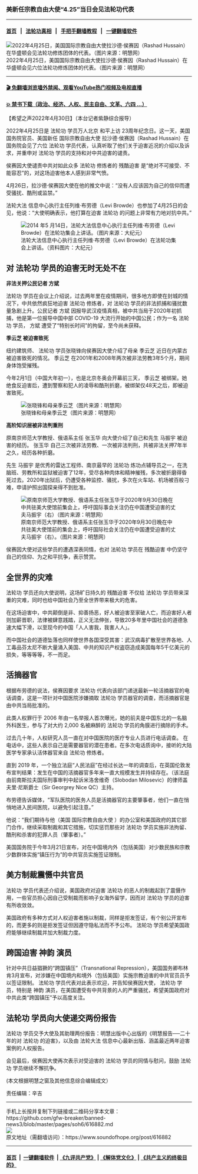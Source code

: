 ### 美新任宗教自由大使“4.25”当日会见法轮功代表
------------------------

#### [首页](https://github.com/gfw-breaker/banned-news3/blob/master/README.md) &nbsp;&nbsp;|&nbsp;&nbsp; [法轮功真相](https://github.com/begood0513/basic/blob/master/README.md)  &nbsp;&nbsp;|&nbsp;&nbsp; [手把手翻墙教程](https://github.com/gfw-breaker/guides/wiki)  &nbsp;&nbsp;|&nbsp;&nbsp; [一键翻墙软件](https://github.com/gfw-breaker/nogfw/blob/master/README.md)  



<div><img alt="2022年4月25日，美国国际宗教自由大使拉沙德‧侯赛因（Rashad Hussain）在华盛顿会见法轮功修炼团体的代表。（图片来源：明慧网）" src="https://img.soundofhope.org/2022-04/1651349096312.jpg"/>
<br/><figcaption class="caption">
 2022年4月25日，美国国际宗教自由大使拉沙德‧侯赛因（Rashad Hussain）在华盛顿会见六位法轮功修炼团体的代表。（图片来源：明慧网）
</figcaption></div><hr/>

#### [ 🎬  免翻墙浏览墙外禁闻、观看YouTube热门视频及电视直播](https://github.com/gfw-breaker/HelloWorld)

#### [ 💥  禁书下载（政治、经济、人权、民主自由、文革、六四 ...）](https://github.com/gfw-breaker/books/blob/master/README.md)

<div><div class="Content__Wrapper sc-1bvya0-0 grZQxZ">
 <p class="meta-top">
  <span class="meta">
   【希望之声2022年4月30日】（本台记者紫静综合报导）
  </span>
 </p>
 <p class="p4">
  2022年4月25日是
  <ok href="/term/968">
   法轮功
  </ok>
  学员万人北京
  <ok href="/term/43821">
   和平上访
  </ok>
  23周年纪念日。这一天，美国国务院官员、美国新任
  <ok href="/term/116136">
   国际宗教自由大使
  </ok>
  拉沙德‧侯赛因（Rashad Hussain）在国务院会见了六位
  <ok href="/term/968">
   法轮功
  </ok>
  学员代表，认真听取了他们关于迫害近况的介绍以及诉求，并重申对
  <ok href="/term/968">
   法轮功
  </ok>
  学员的支持和对中共迫害的谴责。
 </p>
 <p>
  侯赛因大使谴责中共对如此众多
  <ok href="/term/968">
   法轮功
  </ok>
  修炼者的
  <ok href="/term/8830">
   残酷迫害
  </ok>
  是“绝对不可接受、不能容忍”的，对这场迫害他本人感到非常气愤。
 </p>
 <p>
  4月26日，拉沙德‧侯赛因大使在他的推文中说：“没有人应该因为自己的信仰而遭受骚扰、酷刑或监禁。”
 </p>
 <p>
  <ok href="/term/8055">
   法轮大法
  </ok>
  信息中心执行主任列维‧布劳德（Levi Browde）也参加了4月25日的会见，他说：“大使明确表示，他打算在迫害
  <ok href="/term/968">
   法轮功
  </ok>
  的问题上非常有力地对抗中共。”
 </p>
 <figure class="OImage__StyledFigure-sc-1lfley0-0 hHSfVg">
  <img alt="2014 年5 月14日，法轮大法信息中心执行主任列维‧布劳德（Levi Browde）在法轮功集会上讲话。（图片来源：大纪元）" src="https://img.soundofhope.org/2022-04/1651348513683.jpeg"/>
  <br/><figcaption>
   法轮大法信息中心执行主任列维‧布劳德（Levi Browde）在法轮功集会上讲话。（资料图片：大纪元）
  </figcaption>
 </figure>
 <h2>
  <strong>
   对
   <ok href="/term/968">
    法轮功
   </ok>
   学员的迫害无时无处不在
  </strong>
 </h2>
 <p>
  <strong>
   非法关押公民记者
   <ok href="/term/224287">
    方斌
   </ok>
  </strong>
 </p>
 <p>
  <ok href="/term/968">
   法轮功
  </ok>
  学员在会议上介绍说，过去两年里在疫情期间，很多地方即使在封城的情况下，中共依然疯狂地迫害
  <ok href="/term/968">
   法轮功
  </ok>
  修炼者，对
  <ok href="/term/968">
   法轮功
  </ok>
  学员的非法抓捕和骚扰数量急剧上升。公民记者
  <ok href="/term/224287">
   方斌
  </ok>
  因报导武汉疫情真相，被中共当局于2020年初抓捕，他是第一位报导中国中部 COVID-19 大流行开始的中国公民；作为一名
  <ok href="/term/968">
   法轮功
  </ok>
  学员，
  <ok href="/term/224287">
   方斌
  </ok>
  遭受了“特别长时间”的拘留，至今尚未获释。
 </p>
 <p>
  <strong>
   <ok href="/term/729466">
    季云芝
   </ok>
   被迫害致死
  </strong>
 </p>
 <p>
  纽约建筑师、
  <ok href="/term/968">
   法轮功
  </ok>
  学员张晓锋向侯赛因大使介绍了母亲
  <ok href="/term/729466">
   季云芝
  </ok>
  近日在内蒙古被迫害致死的情况。
  <ok href="/term/729466">
   季云芝
  </ok>
  在2001年和2008年两次被非法劳教3年5个月，期间身体饱受摧残。
 </p>
 <p>
  今年2月1日（中国大年初一），也是北京冬奥会开幕前三天，
  <ok href="/term/729466">
   季云芝
  </ok>
  被绑架。她绝食反迫害后，遭到警察和犯人的凌辱和酷刑折磨，被绑架仅48天之后，即被迫害致死。
 </p>
 <figure class="OImage__StyledFigure-sc-1lfley0-0 hHSfVg">
  <img alt="张晓锋和母亲季云芝（图片来源：明慧网）" src="https://img.soundofhope.org/2022-04/1651348688246.jpg"/>
  <br/><figcaption>
   张晓锋和母亲季云芝（图片来源：明慧网）
  </figcaption>
 </figure>
 <p>
  <strong>
   高阶知识层被非法判重刑
  </strong>
 </p>
 <p>
  原南京师范大学教授、俄语系主任
  <ok href="/term/1663">
   张玉华
  </ok>
  向大使介绍了自己和先生
  <ok href="/term/67652">
   马振宇
  </ok>
  被迫害的经历。
  <ok href="/term/1663">
   张玉华
  </ok>
  自己三次被非法劳教、一次被非法判刑，共被非法关押7年半之久，经历各种折磨。
 </p>
 <p>
  先生
  <ok href="/term/67652">
   马振宇
  </ok>
  是优秀的雷达工程师、南京最早的
  <ok href="/term/968">
   法轮功
  </ok>
  炼功点辅导员之一，在洗脑班、劳教所和监狱被迫害了12年，受尽各种肉体和精神摧残，多次被折磨得昏死过去。2020年出狱后，仍遭受各种监控、骚扰，多次在火车站、机场被百般刁难，申请护照出国探亲得不到批准。
 </p>
 <figure class="OImage__StyledFigure-sc-1lfley0-0 hHSfVg">
  <img alt="原南京师范大学教授、俄语系主任张玉华于2020年9月30日晚在中共驻美大使馆前集会上，呼吁国际事会关注仍在中国遭受迫害的丈夫马振宇（右）（图片来源：明慧网）" src="https://img.soundofhope.org/2022-04/1651348809317.jpg"/>
  <br/><figcaption>
   原南京师范大学教授、俄语系主任张玉华于2020年9月30日晚在中共驻美大使馆前的集会上，呼吁国际社会关注仍在中国遭受迫害的丈夫马振宇（右）。（图片来源：明慧网）
  </figcaption>
 </figure>
 <p>
  侯赛因大使对这些学员的遭遇深表同情，也对
  <ok href="/term/968">
   法轮功
  </ok>
  学员在
  <ok href="/term/8830">
   残酷迫害
  </ok>
  中仍坚守自己的信仰、为之和平抗争，表示赞赏。
 </p>
 <h2>
  <strong>
   全世界的灾难
  </strong>
 </h2>
 <p>
  <ok href="/term/968">
   法轮功
  </ok>
  学员还向大使说明，这场旷日持久的
  <ok href="/term/8830">
   残酷迫害
  </ok>
  不仅给
  <ok href="/term/968">
   法轮功
  </ok>
  学员带来深重的灾难，同时也给中国社会乃至全世界带来极大的危害。
 </p>
 <p>
  在这场迫害中，中共颠倒是非、抑善扬恶，好人被迫害至家破人亡，而迫害好人者则加薪晋职，法律被肆意践踏，正义无法伸张，导致20多年里中国社会的道德急速大幅下滑，以至现今的中国「人人害我，我害人人」。
 </p>
 <p>
  而中国社会的道德坠落也同样使世界各国深受其害：武汉病毒扩散至世界各地、人工毒品芬太尼不断大量涌入美国、中共的知识产权盗窃造成美国每年5千亿美元的损失，等等等等，不一而足。
 </p>
 <h2>
  <strong>
   活摘器官
  </strong>
 </h2>
 <p>
  根据布劳德的说法，侯赛因要求
  <ok href="/term/968">
   法轮功
  </ok>
  代表向该部门递送最新一轮活摘器官的电话调查，这是一项针对中国医院涉嫌摘取
  <ok href="/term/968">
   法轮功
  </ok>
  学员器官的调查，而活摘器官是由中共当局批准的。
 </p>
 <p>
  此类人权罪行于 2006 年由一名举报人首次曝光，她的前夫是中国东北的一名脑外科医生，参与了对大约 2,000 名被麻醉的
  <ok href="/term/968">
   法轮功
  </ok>
  学员的角膜进行摘除的手术。
 </p>
 <p>
  过去几十年，人权研究人员一直在对中国医院的医疗专业人员进行电话调查。 在电话中，这些人表示自己是需要器官的潜在患者。在多次电话质询中，接听的大陆医学专家承认活体器官来自
  <ok href="/term/968">
   法轮功
  </ok>
  修炼者。
 </p>
 <p>
  直到 2019 年，一个独立法庭“人民法庭”在经过长达一年的调查后，在英国伦敦发布宣判结果：发生在中国的活摘器官多年来一直大规模发生并持续存在。（该法庭由前南斯拉夫国际刑事审判中起诉米洛舍维奇（Slobodan Milosevic）的律师盖夫里‧尼斯爵士（Sir Georgrey Nice QC）主持。
 </p>
 <p>
  布劳德告诉媒体，“军队医院的医务人员是活摘器官的主要肇事者，他们一直在悄悄地进入民间医院，以避免引起注意。”
 </p>
 <p>
  他说：“我们期待与他（美国
  <ok href="/term/116136">
   国际宗教自由大使
  </ok>
  ）的办公室和美国政府的其它部门合作，继续采取制裁和其它措施，切实惩罚那些对
  <ok href="/term/968">
   法轮功
  </ok>
  学员实施非法拘留、酷刑和杀害的犯罪人员（肇事者）。”
 </p>
 <p>
  美国国务院于今年3月21日宣布，对在中国境内外（包括美国）对少数民族和宗教少数群体实施“镇压行为”的中共官员实施签证限制。
 </p>
 <h2>
  <strong>
   美方制裁震慑中共官员
  </strong>
 </h2>
 <p>
  <ok href="/term/968">
   法轮功
  </ok>
  学员代表还介绍说，美国政府对迫害
  <ok href="/term/968">
   法轮功
  </ok>
  的恶人的制裁起到了震慑作用，一些官员担心因自己受制裁而影响子女海外留学，因而对
  <ok href="/term/968">
   法轮功
  </ok>
  学员的迫害有所收敛敛。
 </p>
 <p>
  美国政府有多种方式对人权迫害者施以制裁，同样是拒发签证，有个别公开宣布的，而更多的则是拒发签证但因遵守隐私法而不予公布。
  <ok href="/term/968">
   法轮功
  </ok>
  学员希望美国政府能够继续制裁并加大制裁力度。
 </p>
 <h2>
  <strong>
   跨国迫害
   <ok href="/term/16755">
    神韵
   </ok>
   演员
  </strong>
 </h2>
 <p>
  针对中共日益猖獗的“跨国镇压”（Transnational Repression），美国国务卿布林肯3月宣布，对涉嫌在中国境内和境外（包括美国）实施宗教迫害的中共官员员予以签证限制。
  <ok href="/term/968">
   法轮功
  </ok>
  学员代表对此表示欢迎，并告知侯赛因大使，
  <ok href="/term/968">
   法轮功
  </ok>
  学员，特别是
  <ok href="/term/16755">
   神韵
  </ok>
  演员，在美国遭受有中共背景的人的严重骚扰，希望美国政府对中共此类“跨国镇压”予以高度关注。
 </p>
 <h2>
  <strong>
   <ok href="/term/968">
    法轮功
   </ok>
   学员向大使递交两份报告
  </strong>
 </h2>
 <p>
  <ok href="/term/968">
   法轮功
  </ok>
  学员交予大使及其助理两份报告：明慧出版中心出版的《明慧报告──二十年的对
  <ok href="/term/968">
   法轮功
  </ok>
  的迫害》，以及由
  <ok href="/term/8055">
   法轮大法
  </ok>
  信息中心最新出版、涵盖最近两年迫害案例的人权报告。
 </p>
 <p>
  会见最后，侯赛因大使再次表示对受迫害的
  <ok href="/term/968">
   法轮功
  </ok>
  学员的同情与慰问，鼓励
  <ok href="/term/968">
   法轮功
  </ok>
  学员继续不懈抗争。
 </p>
 <p>
  (本文根据明慧之窗及其他信息综合编辑成文）
 </p>
 <p class="meta-btm">
  责任编辑：辛吉
 </p>
</div>
</div>
<hr/>
手机上长按并复制下列链接或二维码分享本文章：<br/>
https://github.com/gfw-breaker/banned-news3/blob/master/pages/soh6/616882.md <br/>
<a href='https://github.com/gfw-breaker/banned-news3/blob/master/pages/soh6/616882.md'><img src='https://github.com/gfw-breaker/banned-news3/blob/master/pages/soh6/616882.md.png'/></a> <br/>
原文地址（需翻墙访问）：https://www.soundofhope.org/post/616882


------------------------
#### [首页](https://github.com/gfw-breaker/banned-news3/blob/master/README.md) &nbsp;|&nbsp; [一键翻墙软件](https://github.com/gfw-breaker/nogfw/blob/master/README.md) &nbsp;| [《九评共产党》](https://github.com/gfw-breaker/9ping.md/blob/master/README.md#九评之一评共产党是什么) | [《解体党文化》](https://github.com/gfw-breaker/jtdwh.md/blob/master/README.md) | [《共产主义的终极目的》](https://github.com/gfw-breaker/gczydzjmd.md/blob/master/README.md)


<img src='http://gfw-breaker.win/banned-news3/pages/soh6/616882.md' width='0px' height='0px'/>